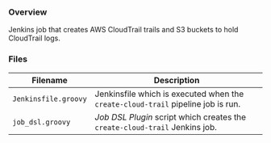 ### Overview

Jenkins job that creates AWS CloudTrail trails and S3 buckets to hold CloudTrail logs.

### Files

| Filename                  | Description                                                                        |
|---------------------------|------------------------------------------------------------------------------------|
| `Jenkinsfile.groovy`      | Jenkinsfile which is executed when the `create-cloud-trail` pipeline job is run.   |
| `job_dsl.groovy`          | *Job DSL Plugin* script which creates the `create-cloud-trail` Jenkins job.        |